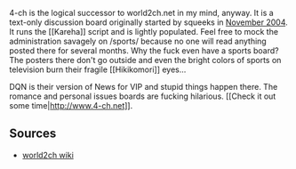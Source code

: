 4-ch is the logical successor to world2ch.net in my mind, anyway.  It is a text-only discussion board originally started by squeeks in [November 2004](http://4-ch.net/guide/view/history).  It runs the [[Kareha]] script and is lightly populated.  Feel free to mock the administration savagely on /sports/ because no one will read anything posted there for several months.  Why the fuck even have a sports board?  The posters there don't go outside and even the bright colors of sports on television burn their fragile [[Hikikomori]] eyes...

DQN is their version of News for VIP and stupid things happen there.  The romance and personal issues boards are fucking hilarious.  [[Check it out some time|http://www.4-ch.net]].

## Sources

* [world2ch wiki](http://world2ch.org/wiki/doku.php?id=4-ch)